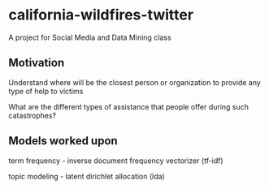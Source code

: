 # california-wildfires-twitter
A project for Social Media and Data Mining class

## Motivation

Understand where will be the closest person or organization to provide any type of help to victims


What are the different types of assistance that people offer during such catastrophes?


## Models worked upon

term frequency - inverse document frequency vectorizer (tf-idf)


topic modeling - latent dirichlet allocation (lda)
